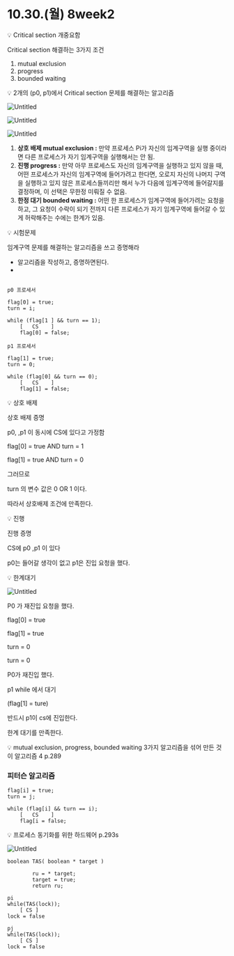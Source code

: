 # 10.30.(월) 8week2

<aside>
💡 Critical section 개중요함

</aside>

Critical section 해결하는 3가지 조건

1. mutual exclusion
2. progress
3. bounded waiting

<aside>
💡 2개의 (p0, p1)에서 Critical section 문제를 해결하는 알고리즘

</aside>

![Untitled](10%2030%20(%E1%84%8B%E1%85%AF%E1%86%AF)%208week2%20b5210926ec894795a6c2e26c1eed39bc/Untitled.jpeg)

![Untitled](10%2030%20(%E1%84%8B%E1%85%AF%E1%86%AF)%208week2%20b5210926ec894795a6c2e26c1eed39bc/Untitled%201.jpeg)

![Untitled](10%2030%20(%E1%84%8B%E1%85%AF%E1%86%AF)%208week2%20b5210926ec894795a6c2e26c1eed39bc/Untitled%202.jpeg)

1. **상호 배제 mutual exclusion :** 만약 프로세스 Pi가 자신의 임계구역을 실행 중이라면 다른 프로세스가 자기 임계구역을 실행해서는 안 됨.
2. **진행 progress :** 만약 아무 프로세스도 자신의 임계구역을 실행하고 있지 않을 때, 어떤 프로세스가 자신의 임계구역에 들어가려고 한다면, 오로지 자신의 나머지 구역을 실행하고 있지 않은 프로세스들끼리만 해서 누가 다음에 임계구역에 들어갈지를 결정하며, 이 선택은 무한정 미뤄질 수 없음.
3. **한정 대기 bounded waiting :** 어떤 한 프로세스가 임계구역에 들어가려는 요청을 하고, 그 요청이 수락이 되기 전까지 다른 프로세스가 자기 임계구역에 들어갈 수 있게 허락해주는 수에는 한계가 있음.

<aside>
💡 시험문제

</aside>

임계구역 문제를 해결하는 알고리즘을 쓰고 증명해라

- 알고리즘을 작성하고, 증명하면된다.
- 

```notion

p0 프로세서

flag[0] = true;
turn = i;

while (flag[1 ] && turn == 1);
	[   CS    ]
	flag[0] = false;

p1 프로세서

flag[1] = true;
turn = 0;

while (flag[0] && turn == 0);
	[   CS    ]
	flag[1] = false;

```

<aside>
💡 상호 배제

</aside>

상호 배제 증명

p0, ,p1 이 동시에 CS에 있다고 가정함

flag[0] = true  AND turn = 1

flag[1] = true AND turn = 0

그러므로

turn 의 변수 값은 0 OR 1 이다.

따라서 상호배제 조건에 만족한다.

<aside>
💡 진행

</aside>

진행 증명

CS에 p0 ,p1 이 있다

p0는 들어갈 생각이 없고 p1은 진입 요청을 했다.

<aside>
💡 한계대기

</aside>

![Untitled](10%2030%20(%E1%84%8B%E1%85%AF%E1%86%AF)%208week2%20b5210926ec894795a6c2e26c1eed39bc/Untitled%203.jpeg)

P0 가 재진입 요청을 했다.

flag[0] = true

flag[1] = true

turn = 0

turn = 0

P0가 재진입 했다.

p1 while 에서 대기

(flag[1] = ture)

반드시 p1이 cs에 진입한다.

한계 대기를 만족한다.

<aside>
💡 mutual exclusion, progress, bounded waiting
3가지 알고리즘을 섞어 만든 것이 알고리즘 4   p.289

</aside>

### 피터슨 알고리즘

```notion
flag[i] = true;
turn = j;

while (flag[i] && turn == i);
	[   CS    ]
	flag[i = false;

```

<aside>
💡  프로세스 동기화를 위한 하드웨어 p.293s

</aside>

![Untitled](10%2030%20(%E1%84%8B%E1%85%AF%E1%86%AF)%208week2%20b5210926ec894795a6c2e26c1eed39bc/Untitled%204.jpeg)

```notion
boolean TAS( boolean * target )

		ru = * target;
		target = true;
		return ru;

pi
while(TAS(lock));
	[ CS ]
lock = false

pj
while(TAS(lock));
	[ CS ]
lock = false

```